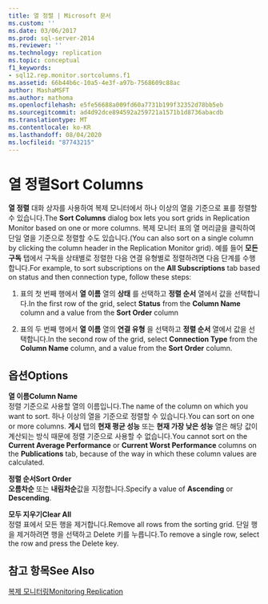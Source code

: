 ```yaml
---
title: 열 정렬 | Microsoft 문서
ms.custom: ''
ms.date: 03/06/2017
ms.prod: sql-server-2014
ms.reviewer: ''
ms.technology: replication
ms.topic: conceptual
f1_keywords:
- sql12.rep.monitor.sortcolumns.f1
ms.assetid: 66b44b6c-10a5-4e3f-a97b-7568609c88ac
author: MashaMSFT
ms.author: mathoma
ms.openlocfilehash: e5fe56688a009fd60a7731b199f32352d78bb5eb
ms.sourcegitcommit: ad4d92dce894592a259721a1571b1d8736abacdb
ms.translationtype: MT
ms.contentlocale: ko-KR
ms.lasthandoff: 08/04/2020
ms.locfileid: "87743215"
---
```

# <a name="sort-columns"></a><span data-ttu-id="e984f-102">열 정렬</span><span class="sxs-lookup"><span data-stu-id="e984f-102">Sort Columns</span></span>
  <span data-ttu-id="e984f-103">**열 정렬** 대화 상자를 사용하여 복제 모니터에서 하나 이상의 열을 기준으로 표를 정렬할 수 있습니다.</span><span class="sxs-lookup"><span data-stu-id="e984f-103">The **Sort Columns** dialog box lets you sort grids in Replication Monitor based on one or more columns.</span></span> <span data-ttu-id="e984f-104">복제 모니터 표의 열 머리글을 클릭하여 단일 열을 기준으로 정렬할 수도 있습니다.</span><span class="sxs-lookup"><span data-stu-id="e984f-104">(You can also sort on a single column by clicking the column header in the Replication Monitor grid).</span></span> <span data-ttu-id="e984f-105">예를 들어 **모든 구독** 탭에서 구독을 상태별로 정렬한 다음 연결 유형별로 정렬하려면 다음 단계를 수행합니다.</span><span class="sxs-lookup"><span data-stu-id="e984f-105">For example, to sort subscriptions on the **All Subscriptions** tab based on status and then connection type, follow these steps:</span></span>  
  
1.  <span data-ttu-id="e984f-106">표의 첫 번째 행에서 **열 이름** 열의 **상태** 를 선택하고 **정렬 순서** 열에서 값을 선택합니다.</span><span class="sxs-lookup"><span data-stu-id="e984f-106">In the first row of the grid, select **Status** from the **Column Name** column and a value from the **Sort Order** column</span></span>  
  
2.  <span data-ttu-id="e984f-107">표의 두 번째 행에서 **열 이름** 열의 **연결 유형** 을 선택하고 **정렬 순서** 열에서 값을 선택합니다.</span><span class="sxs-lookup"><span data-stu-id="e984f-107">In the second row of the grid, select **Connection Type** from the **Column Name** column, and a value from the **Sort Order** column.</span></span>  
  
## <a name="options"></a><span data-ttu-id="e984f-108">옵션</span><span class="sxs-lookup"><span data-stu-id="e984f-108">Options</span></span>  
 <span data-ttu-id="e984f-109">**열 이름**</span><span class="sxs-lookup"><span data-stu-id="e984f-109">**Column Name**</span></span>  
 <span data-ttu-id="e984f-110">정렬 기준으로 사용할 열의 이름입니다.</span><span class="sxs-lookup"><span data-stu-id="e984f-110">The name of the column on which you want to sort.</span></span> <span data-ttu-id="e984f-111">하나 이상의 열을 기준으로 정렬할 수 있습니다.</span><span class="sxs-lookup"><span data-stu-id="e984f-111">You can sort on one or more columns.</span></span> <span data-ttu-id="e984f-112">**게시** 탭의 **현재 평균 성능** 또는 **현재 가장 낮은 성능** 열은 해당 값이 계산되는 방식 때문에 정렬 기준으로 사용할 수 없습니다.</span><span class="sxs-lookup"><span data-stu-id="e984f-112">You cannot sort on the **Current Average Performance** or **Current Worst Performance** columns on the **Publications** tab, because of the way in which these column values are calculated.</span></span>  
  
 <span data-ttu-id="e984f-113">**정렬 순서**</span><span class="sxs-lookup"><span data-stu-id="e984f-113">**Sort Order**</span></span>  
 <span data-ttu-id="e984f-114">**오름차순** 또는 **내림차순**값을 지정합니다.</span><span class="sxs-lookup"><span data-stu-id="e984f-114">Specify a value of **Ascending** or **Descending**.</span></span>  
  
 <span data-ttu-id="e984f-115">**모두 지우기**</span><span class="sxs-lookup"><span data-stu-id="e984f-115">**Clear All**</span></span>  
 <span data-ttu-id="e984f-116">정렬 표에서 모든 행을 제거합니다.</span><span class="sxs-lookup"><span data-stu-id="e984f-116">Remove all rows from the sorting grid.</span></span> <span data-ttu-id="e984f-117">단일 행을 제거하려면 행을 선택하고 Delete 키를 누릅니다.</span><span class="sxs-lookup"><span data-stu-id="e984f-117">To remove a single row, select the row and press the Delete key.</span></span>  
  
## <a name="see-also"></a><span data-ttu-id="e984f-118">참고 항목</span><span class="sxs-lookup"><span data-stu-id="e984f-118">See Also</span></span>  
 [<span data-ttu-id="e984f-119">복제 모니터링</span><span class="sxs-lookup"><span data-stu-id="e984f-119">Monitoring Replication</span></span>](monitoring-replication.md)  
  
  
